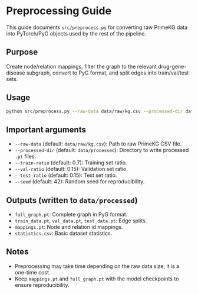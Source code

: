 # Preprocessing Guide

This guide documents `src/preprocess.py` for converting raw PrimeKG data into PyTorch/PyG objects used by the rest of the pipeline.

## Purpose

Create node/relation mappings, filter the graph to the relevant drug-gene-disease subgraph, convert to PyG format, and split edges into train/val/test sets.

## Usage

```bash
python src/preprocess.py --raw-data data/raw/kg.csv --processed-dir data/processed
```

## Important arguments

- `--raw-data` (default: `data/raw/kg.csv`): Path to raw PrimeKG CSV file.
- `--processed-dir` (default: `data/processed`): Directory to write processed `.pt` files.
- `--train-ratio` (default: 0.7): Training set ratio.
- `--val-ratio` (default: 0.15): Validation set ratio.
- `--test-ratio` (default: 0.15): Test set ratio.
- `--seed` (default: 42): Random seed for reproducibility.

## Outputs (written to `data/processed`)

- `full_graph.pt`: Complete graph in PyG format.
- `train_data.pt`, `val_data.pt`, `test_data.pt`: Edge splits.
- `mappings.pt`: Node and relation id mappings.
- `statistics.csv`: Basic dataset statistics.

## Notes

- Preprocessing may take time depending on the raw data size; it is a one-time cost.
- Keep `mappings.pt` and `full_graph.pt` with the model checkpoints to ensure reproducibility.
